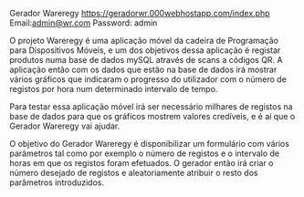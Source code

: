 Gerador Wareregy
https://geradorwr.000webhostapp.com/index.php Email:admin@wr.com  Password: admin

O projeto Wareregy é uma aplicação móvel da cadeira de Programação para Dispositivos Móveis, e um dos objetivos dessa aplicação é registar produtos numa base de dados mySQL através de scans a códigos QR. A aplicação então com os dados que estão na base de dados irá mostrar vários gráficos que indicaram o progresso do utilizador com o número de registos por hora num determinado intervalo de tempo.

Para testar essa aplicação móvel irá ser necessário milhares de registos na base de dados para que os gráficos mostrem valores credíveis, e é aí que o Gerador Wareregy vai ajudar.

O objetivo do Gerador Wareregy é disponibilizar um formulário com vários parâmetros tal como por exemplo o número de registos e o intervalo de horas em que os registos foram efetuados. O gerador então irá criar o número desejado de registos e aleatoriamente atribuir o resto dos parâmetros introduzidos.
